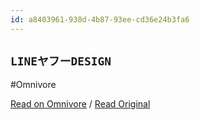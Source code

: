 ```yaml
---
id: a8403961-938d-4b87-93ee-cd36e24b3fa6
---
```


## `LINEヤフーDESIGN`
#Omnivore

[Read on Omnivore](https://omnivore.app/me/line-design-19123ae3810) / [Read Original](https://design.lycorp.co.jp)


